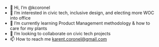 - 👋 Hi, I’m @kcoronel
- 👀 I’m interested in civic tech, inclusive design, and electing more WOC into office 
- 🌱 I’m currently learning Product Management methodology & how to care for my plants 
- 💞️ I’m looking to collaborate on civic tech projects 
- 📫 How to reach me karent.coronel@gmail.com 

<!---
kcoronel/kcoronel is a ✨ special ✨ repository because its `README.md` (this file) appears on your GitHub profile.
You can click the Preview link to take a look at your changes.
--->
